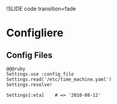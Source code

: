 !SLIDE code transition=fade

# Configliere
## Config Files
    
    @@@ruby
    Settings.use :config_file
    Settings.read('/etc/time_machine.yaml')
    Settings.resolve!
    
    Settings[:eta]    # => '2010-08-12'
